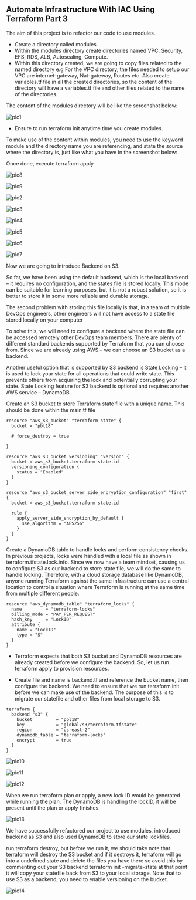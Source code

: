 ## __Automate Infrastructure With IAC Using Terraform Part 3__

The aim of this project is to refactor our code to use modules. 

- Create a directory called modules
- Within the modules directory create directories named VPC, Security, EFS, RDS, ALB, Autoscaling, Compute. 
- Within this directory created, we are going to copy files related to the named directory e.g For the VPC directory, the files needed to setup our VPC are internet-gateway, Nat-gateway, Routes etc. Also create variables.tf file in all the created directories, so the content of the directory will have a variables.tf file and other files related to the name of the directories.

The content of the modules directory will be like the screenshot below:

![pic1](./images/pic1.png)

- Ensure to run terraform init anytime time you create modules.

To make use of the content within modules, you need to use the keyword module and the directory name you are referencing, and state the source where the directory is, just like what you have in the screenshot below:

Once done, execute terraform apply

![pic8](./images/pic8.png)

![pic9](./images/pic9.png)




![pic2](./images/pic2.png)

![pic3](./images/pic3.png)

![pic4](./images/pic4.png)

![pic5](./images/pic5.png)

![pic6](./images/pic6.png)

![pic7](./images/pic7.png)

Now we are going to introduce Backend on S3.

So far, we have been using the default backend, which is the local backend – it requires no configuration, and the states file is stored locally. This mode can be suitable for learning purposes, but it is not a robust solution, so it is better to store it in some more reliable and durable storage.

The second problem with storing this file locally is that, in a team of multiple DevOps engineers, other engineers will not have access to a state file stored locally on your computer

To solve this, we will need to configure a backend where the state file can be accessed remotely other DevOps team members. There are plenty of different standard backends supported by Terraform that you can choose from. Since we are already using AWS – we can choose an S3 bucket as a backend.

Another useful option that is supported by S3 backend is State Locking – it is used to lock your state for all operations that could write state. This prevents others from acquiring the lock and potentially corrupting your state. State Locking feature for S3 backend is optional and requires another AWS service – DynamoDB.

Create an S3 bucket to store Terraform state file with a unique name. This should be done within the main.tf file 

```
resource "aws_s3_bucket" "terraform-state" {
  bucket = "pbl18"

  # force_destroy = true

}

resource "aws_s3_bucket_versioning" "version" {
  bucket = aws_s3_bucket.terraform-state.id
  versioning_configuration {
    status = "Enabled"
  }
}

resource "aws_s3_bucket_server_side_encryption_configuration" "first" {
  bucket = aws_s3_bucket.terraform-state.id

  rule {
    apply_server_side_encryption_by_default {
      sse_algorithm = "AES256"
    }
  }
}
```

Create a DynamoDB table to handle locks and perform consistency checks. In previous projects, locks were handled with a local file as shown in terraform.tfstate.lock.info. Since we now have a team mindset, causing us to configure S3 as our backend to store state file, we will do the same to handle locking. Therefore, with a cloud storage database like DynamoDB, anyone running Terraform against the same infrastructure can use a central location to control a situation where Terraform is running at the same time from multiple different people.

```
resource "aws_dynamodb_table" "terraform_locks" {
  name         = "terraform-locks"
  billing_mode = "PAY_PER_REQUEST"
  hash_key     = "LockID"
  attribute {
    name = "LockID"
    type = "S"
  }
}
```
- Terraform expects that both S3 bucket and DynamoDB resources are already created before we configure the backend. So, let us run terraform apply to provision resources.

- Create file and name is backend.tf and reference the bucket name, then configure the backend. We need to ensure that we run terraform init before we can make use of the backend. The purpose of this is to migrate our statefile and other files from local storage to S3.

```
terraform {
  backend "s3" {
    bucket         = "pbl18"
    key            = "global/s3/terraform.tfstate"
    region         = "us-east-2"
    dynamodb_table = "terraform-locks"
    encrypt        = true
  }
}
```
![pic10](./images/pic10.png)

![pic11](./images/pic11.png)

![pic12](./images/pic12.png)

When we run terraform plan or apply, a new lock ID would be generated while running the plan. The DynamoDB is handling the lockID, it will be present until the plan or apply finishes.

![pic13](./images/pic13.png)

We have successfully refactored our project to use modules, introduced backend as S3 and also used DynamoDB to store our state lockfiles.


run terraform destroy, but before we run it, we should take note that terraform will destroy the S3 bucket and if it destroys it, terraform will go into a undefined state and delete the files you have there so avoid this by commenting out your S3 backend terraform init -migrate-state at that point it will copy your statefile back from S3 to your local storage. Note that to use S3 as a backend, you need to enable versioning on the bucket.

![pic14](./images/pic14.png)